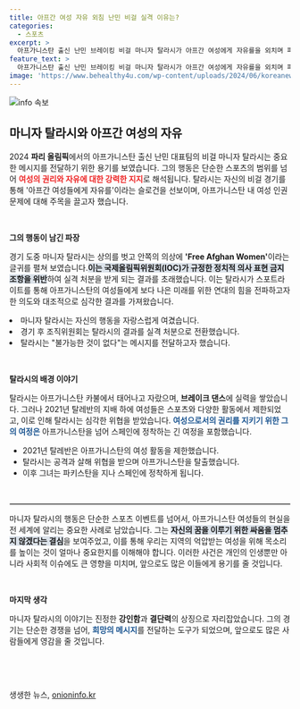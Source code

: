 ```yaml
---
title: 아프간 여성 자유 외침 난민 비걸 실격 이유는?
categories:
  - 스포츠
excerpt: >
  아프가니스탄 출신 난민 브레이킹 비걸 마니자 탈라시가 아프간 여성에게 자유를을 외치며 파리올림픽에서 실격 처리됐다. 정치적 의사 표현으로 올림픽 규정을 위반한 그의 열정과 결단이 관중들을 사로잡았지만, 냉철한 스포츠의 세계에서 처참한 결과를 맞이했다.
feature_text: >
  아프가니스탄 출신 난민 브레이킹 비걸 마니자 탈라시가 아프간 여성에게 자유를을 외치며 파리올림픽에서 실격 처리됐다. 정치적 의사 표현으로 올림픽 규정을 위반한 그의 열정과 결단이 관중들을 사로잡았지만, 냉철한 스포츠의 세계에서 처참한 결과를 맞이했다.
image: 'https://www.behealthy4u.com/wp-content/uploads/2024/06/koreanews.jpg'
---
```


<p><img src="https://www.behealthy4u.com/wp-content/uploads/2024/06/koreanews.jpg" alt="info 속보" /></p>

<h2 data-ke-size="size26">마니자 탈라시와 아프간 여성의 자유</h2>

<p data-ke-size="size16">2024 <b>파리 올림픽</b>에서의 아프가니스탄 출신 난민 대표팀의 비걸 마니자 탈라시는 중요한 메시지를 전달하기 위한 용기를 보였습니다. 그의 행동은 단순한 스포츠의 범위를 넘어 <b><span style="color: #ee2323;">여성의 권리와 자유에 대한 강력한 지지</span></b>로 해석됩니다. 탈라시는 자신의 비걸 경기를 통해 '아프간 여성들에게 자유를'이라는 슬로건을 선보이며, 아프가니스탄 내 여성 인권 문제에 대해 주목을 끌고자 했습니다.</p>

<p data-ke-size="size16">&nbsp;</p>

<div>
<strong>그의 행동이 남긴 파장</strong>
<p data-ke-size="size16">경기 도중 마니자 탈라시는 상의를 벗고 안쪽의 의상에 <b>'Free Afghan Women'</b>이라는 글귀를 펼쳐 보였습니다.<b><span style="background-color: #21538527;">이는 국제올림픽위원회(IOC)가 규정한 정치적 의사 표현 금지 조항을 위반</span></b>하여 실격 처분을 받게 되는 결과를 초래했습니다. 이는 탈라시가 스포트라이트를 통해 아프가니스탄의 여성들에게 보다 나은 미래를 위한 연대의 힘을 전파하고자 한 의도와 대조적으로 심각한 결과를 가져왔습니다.</p>

<li>마니자 탈라시는 자신의 행동을 자랑스럽게 여겼습니다.</li>
<li>경기 후 조직위원회는 탈라시의 결과를 실격 처분으로 전환했습니다.</li>
<li>탈라시는 "불가능한 것이 없다"는 메시지를 전달하고자 했습니다.</li>
</div>

<p data-ke-size="size16">&nbsp;</p>

<div>
<strong>탈라시의 배경 이야기</strong>
<p data-ke-size="size16">탈라시는 아프가니스탄 카불에서 태어나고 자랐으며, <b>브레이크 댄스</b>에 실력을 쌓았습니다. 그러나 2021년 탈레반의 지배 하에 여성들은 스포츠와 다양한 활동에서 제한되었고, 이로 인해 탈라시는 심각한 위협을 받았습니다. <b><span style="color: #1a5490;">여성으로서의 권리를 지키기 위한 그의 여정은</span></b> 아프가니스탄을 넘어 스페인에 정착하는 긴 여정을 포함했습니다.</p>

<ul>
<li>2021년 탈레반은 아프가니스탄의 여성 활동을 제한했습니다.</li>
<li>탈라시는 공격과 살해 위협을 받으며 아프가니스탄을 탈출했습니다.</li>
<li>이후 그녀는 파키스탄을 지나 스페인에 정착하게 됩니다.</li>
</ul>

<p data-ke-size="size16">&nbsp;</p>

<hr style="border: 1px solid #ccc;"/>

<p data-ke-size="size16">마니자 탈라시의 행동은 단순한 스포츠 이벤트를 넘어서, 아프가니스탄 여성들의 현실을 전 세계에 알리는 중요한 사례로 남았습니다. 그는 <b><span style="background-color: #21538527;">자신의 꿈을 이루기 위한 싸움을 멈추지 않겠다는 결심</span></b>을 보여주었고, 이를 통해 우리는 지역의 억압받는 여성을 위해 목소리를 높이는 것이 얼마나 중요한지를 이해해야 합니다. 이러한 사건은 개인의 인생뿐만 아니라 사회적 이슈에도 큰 영향을 미치며, 앞으로도 많은 이들에게 용기를 줄 것입니다.</p> 

<p data-ke-size="size16">&nbsp;</p>

<div>
<strong>마지막 생각</strong>
<p data-ke-size="size16">마니자 탈라시의 이야기는 진정한 <b>강인함</b>과 <b>결단력</b>의 상징으로 자리잡았습니다. 그의 경기는 단순한 경쟁을 넘어, <b><span style="color: #1a5490;">희망의 메시지</span></b>를 전달하는 도구가 되었으며, 앞으로도 많은 사람들에게 영감을 줄 것입니다.</p>
</div>

<p data-ke-size="size16">&nbsp;</p>

<p><br/></p>
생생한 뉴스, <a href="https://onioninfo.kr" rel="dofollow">onioninfo.kr</a>


